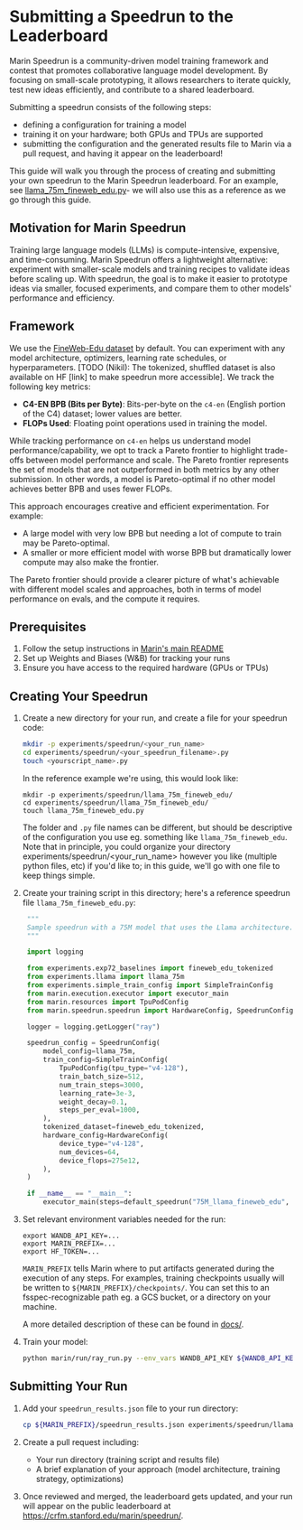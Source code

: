# Submitting a Speedrun to the Leaderboard


Marin Speedrun is a community-driven model training framework and contest that promotes collaborative language model development. By focusing on small-scale prototyping, it allows researchers to iterate quickly, test new ideas efficiently, and contribute to a shared leaderboard.

Submitting a speedrun consists of the following steps:
- defining a configuration for training a model
- training it on your hardware; both GPUs and TPUs are supported
- submitting the configuration and the generated results file to Marin via a pull request, and having it appear on the leaderboard!

This guide will walk you through the process of creating and submitting your own speedrun to the Marin Speedrun leaderboard. For an example, see [llama_75m_fineweb_edu.py](marin/experiments/speedrun/llama_75m_fineweb_edu.py)- we will also use this as a reference as we go through this guide.

## Motivation for Marin Speedrun

Training large language models (LLMs) is compute-intensive, expensive, and time-consuming. Marin Speedrun offers a lightweight alternative: experiment with smaller-scale models and training recipes to validate ideas before scaling up. With speedrun, the goal is to make it easier to prototype ideas via smaller, focused experiments, and compare them to other models' performance and efficiency.

## Framework

We use the [FineWeb-Edu dataset](https://huggingface.co/datasets/HuggingFaceFW/fineweb-edu) by default. You can experiment with any model architecture, optimizers, learning rate schedules, or hyperparameters.
[TODO (Nikil): The tokenized, shuffled dataset is also available on HF [link] to make speedrun more accessible]. We track the following key metrics:

- **C4-EN BPB (Bits per Byte)**: Bits-per-byte on the `c4-en` (English portion of the C4) dataset; lower values are better.
- **FLOPs Used**: Floating point operations used in training the model.


While tracking performance on `c4-en` helps us understand model performance/capability, we opt to track a Pareto frontier to highlight trade-offs between model performance and scale. The Pareto frontier represents the set of models that are not outperformed in both metrics by any other submission. In other words, a model is Pareto-optimal if no other model achieves better BPB and uses fewer FLOPs.

This approach encourages creative and efficient experimentation. For example:

- A large model with very low BPB but needing a lot of compute to train may be Pareto-optimal.
- A smaller or more efficient model with worse BPB but dramatically lower compute may also make the frontier.

The Pareto frontier should provide a clearer picture of what's achievable with different model scales and approaches, both in terms of model performance on evals, and the compute it requires.


## Prerequisites

1. Follow the setup instructions in [Marin's main README](../../README.md)
2. Set up Weights and Biases (W&B) for tracking your runs
3. Ensure you have access to the required hardware (GPUs or TPUs)

## Creating Your Speedrun

1. Create a new directory for your run, and create a file for your speedrun code:
   ```bash
   mkdir -p experiments/speedrun/<your_run_name>
   cd experiments/speedrun/<your_speedrun_filename>.py
   touch <yourscript_name>.py
   ```

   In the reference example we're using, this would look like:

    ```
    mkdir -p experiments/speedrun/llama_75m_fineweb_edu/
    cd experiments/speedrun/llama_75m_fineweb_edu/
    touch llama_75m_fineweb_edu.py
    ```

   The folder and `.py` file names can be different, but should be descriptive of the configuration you use eg. something like `llama_75m_fineweb_edu`. Note that in principle, you could organize your directory experiments/speedrun/<your_run_name> however you like (multiple python files, etc) if you'd like to; in this guide, we'll go with one file to keep things simple.


2. Create your training script in this directory; here's a reference speedrun file `llama_75m_fineweb_edu.py`:

   ```python
    """
    Sample speedrun with a 75M model that uses the Llama architecture.
    """

    import logging

    from experiments.exp72_baselines import fineweb_edu_tokenized
    from experiments.llama import llama_75m
    from experiments.simple_train_config import SimpleTrainConfig
    from marin.execution.executor import executor_main
    from marin.resources import TpuPodConfig
    from marin.speedrun.speedrun import HardwareConfig, SpeedrunConfig, default_speedrun

    logger = logging.getLogger("ray")

    speedrun_config = SpeedrunConfig(
        model_config=llama_75m,
        train_config=SimpleTrainConfig(
            TpuPodConfig(tpu_type="v4-128"),
            train_batch_size=512,
            num_train_steps=3000,
            learning_rate=3e-3,
            weight_decay=0.1,
            steps_per_eval=1000,
        ),
        tokenized_dataset=fineweb_edu_tokenized,
        hardware_config=HardwareConfig(
            device_type="v4-128",
            num_devices=64,
            device_flops=275e12,
        ),
    )

    if __name__ == "__main__":
        executor_main(steps=default_speedrun("75M_llama_fineweb_edu", speedrun_config))

3. Set relevant environment variables needed for the run:

    ```
    export WANDB_API_KEY=...
    export MARIN_PREFIX=...
    export HF_TOKEN=...
    ```

    `MARIN_PREFIX` tells Marin where to put artifacts generated during the execution of any steps. For examples, training checkpoints usually will be written to `${MARIN_PREFIX}/checkpoints/`. You can set this to
    an fsspec-recognizable path eg. a GCS bucket, or a directory on your machine.

    A more detailed description of these can be found in [docs/<TODO>](../../docs/<TODO>).

3. Train your model:
   ```bash
   python marin/run/ray_run.py --env_vars WANDB_API_KEY ${WANDB_API_KEY} -- python experiments/speedrun/llama_75m_fineweb_edu/llama_75m_fineweb_edu.py
   ```

## Submitting Your Run

1. Add your `speedrun_results.json` file to your run directory:
   ```bash
   cp ${MARIN_PREFIX}/speedrun_results.json experiments/speedrun/llama_75m_fineweb_edu/
   ```

2. Create a pull request including:
   - Your run directory (training script and results file)
   - A brief explanation of your approach (model architecture, training strategy, optimizations)

3. Once reviewed and merged, the leaderboard gets updated, and your run will appear on the public leaderboard at https://crfm.stanford.edu/marin/speedrun/.
